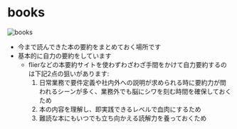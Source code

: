 # books

![books](https://github.com/user-attachments/assets/954fa5bc-e398-43af-aee3-cfa52418412b)

- 今まで読んできた本の要約をまとめておく場所です
- 基本的に自力の要約をしています
    - flierなどの本要約サイトを使わずわざわざ手間をかけて自力要約するのは下記2点の狙いがあります:
        1. 日常業務で要件定義や社内外への説明が求められる時に要約力が問われるシーンが多く、業務外でも脳にシワを刻む時間を確保しておくため
        2. 本の内容を理解し、即実践できるレベルで血肉にするため
        3. 難読な本にもいつでも立ち向かえる読解力を養っておくため
